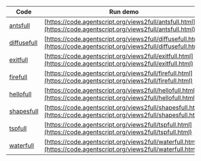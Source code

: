 Code    | Run demo
------- | ------
[antsfull](https://github.com/backspaces/agentscript/tree/master/views2full/antsfull.html#L1) | [https://code.agentscript.org/views2full/antsfull.html](https://code.agentscript.org/views2full/antsfull.html)
[diffusefull](https://github.com/backspaces/agentscript/tree/master/views2full/diffusefull.html#L1) | [https://code.agentscript.org/views2full/diffusefull.html](https://code.agentscript.org/views2full/diffusefull.html)
[exitfull](https://github.com/backspaces/agentscript/tree/master/views2full/exitfull.html#L1) | [https://code.agentscript.org/views2full/exitfull.html](https://code.agentscript.org/views2full/exitfull.html)
[firefull](https://github.com/backspaces/agentscript/tree/master/views2full/firefull.html#L1) | [https://code.agentscript.org/views2full/firefull.html](https://code.agentscript.org/views2full/firefull.html)
[hellofull](https://github.com/backspaces/agentscript/tree/master/views2full/hellofull.html#L1) | [https://code.agentscript.org/views2full/hellofull.html](https://code.agentscript.org/views2full/hellofull.html)
[shapesfull](https://github.com/backspaces/agentscript/tree/master/views2full/shapesfull.html#L1) | [https://code.agentscript.org/views2full/shapesfull.html](https://code.agentscript.org/views2full/shapesfull.html)
[tspfull](https://github.com/backspaces/agentscript/tree/master/views2full/tspfull.html#L1) | [https://code.agentscript.org/views2full/tspfull.html](https://code.agentscript.org/views2full/tspfull.html)
[waterfull](https://github.com/backspaces/agentscript/tree/master/views2full/waterfull.html#L1) | [https://code.agentscript.org/views2full/waterfull.html](https://code.agentscript.org/views2full/waterfull.html)
